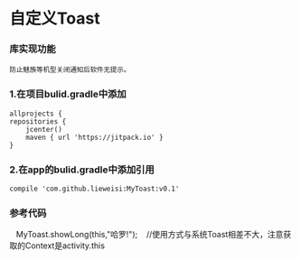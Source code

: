 自定义Toast  
===================================  
  
### 库实现功能 
    防止魅族等机型关闭通知后软件无提示。            
  
   
    
### 1.在项目bulid.gradle中添加
    allprojects {
    repositories {
        jcenter()
        maven { url 'https://jitpack.io' }
    }
### 2.在app的bulid.gradle中添加引用  
    compile 'com.github.lieweisi:MyToast:v0.1'
    
### 参考代码
    MyToast.showLong(this,"哈罗!");
    //使用方式与系统Toast相差不大，注意获取的Context是activity.this
   
